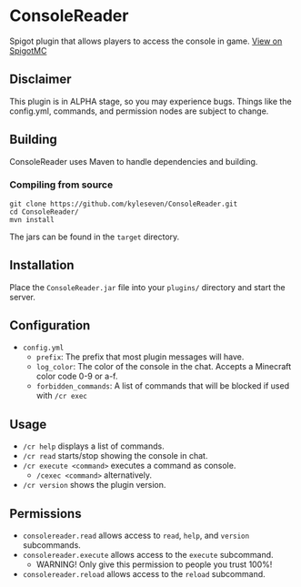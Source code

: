 # ConsoleReader
Spigot plugin that allows players to access the console in game. [View on SpigotMC](https://www.spigotmc.org/resources/consolereader.78041/)

## Disclaimer
This plugin is in ALPHA stage, so you may experience bugs.
Things like the config.yml, commands, and permission nodes are subject to change.

## Building

ConsoleReader uses Maven to handle dependencies and building.

### Compiling from source

    git clone https://github.com/kyleseven/ConsoleReader.git
    cd ConsoleReader/
    mvn install
    
The jars can be found in the `target` directory.

## Installation

Place the `ConsoleReader.jar` file into your `plugins/` directory and start the server.

## Configuration

- `config.yml`
    - `prefix`: The prefix that most plugin messages will have.
    - `log_color`: The color of the console in the chat. Accepts a Minecraft color code 0-9 or a-f.
    - `forbidden_commands`: A list of commands that will be blocked if used with `/cr exec`

## Usage

- `/cr help` displays a list of commands.
- `/cr read` starts/stop showing the console in chat.
- `/cr execute <command>` executes a command as console.
    - `/cexec <command>` alternatively.
- `/cr version` shows the plugin version.

## Permissions

- `consolereader.read` allows access to `read`, `help`, and `version` subcommands.
- `consolereader.execute` allows access to the `execute` subcommand.
    - WARNING! Only give this permission to people you trust 100%!
- `consolereader.reload` allows access to the `reload` subcommand.
